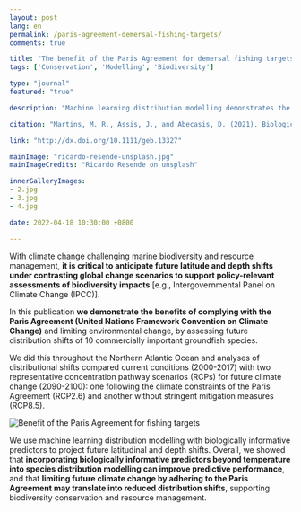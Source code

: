 ```yaml
---
layout: post
lang: en
permalink: /paris-agreement-demersal-fishing-targets/
comments: true

title: "The benefit of the Paris Agreement for demersal fishing targets"
tags: ['Conservation', 'Modelling', 'Biodiversity']

type: "journal"
featured: "true"

description: "Machine learning distribution modelling demonstrates the benefits of complying with the Paris Agreement for 10 commercially important groundfish species distributed in the North Atlantic."

citation: "Martins, M. R., Assis, J., and Abecasis, D. (2021). Biologically meaningful distribution models highlight the benefits of the Paris Agreement for demersal fishing targets in the North Atlantic Ocean. Global Ecology and Biogeography 1–14."

link: "http://dx.doi.org/10.1111/geb.13327"

mainImage: "ricardo-resende-unsplash.jpg"
mainImageCredits: "Ricardo Resende on unsplash"

innerGalleryImages:
- 2.jpg
- 3.jpg
- 4.jpg

date: 2022-04-18 10:30:00 +0800

---
```


With climate change challenging marine biodiversity and resource management, <b>it is critical to anticipate future latitude and depth shifts under contrasting global change scenarios to support policy-relevant assessments of biodiversity impacts</b> [e.g., Intergovernmental Panel on Climate Change (IPCC)].

In this publication <b>we demonstrate the benefits of complying with the Paris Agreement (United Nations Framework Convention on Climate Change)</b> and limiting environmental change, by assessing future distribution shifts of 10 commercially important groundfish species.

We did this throughout the Northern Atlantic Ocean and analyses of distributional shifts compared current conditions (2000-2017) with two representative concentration pathway scenarios (RCPs) for future climate change (2090-2100): one following the climate constraints of the Paris Agreement (RCP2.6) and another without stringent mitigation measures (RCP8.5).

<img src="{{ site.baseurl }}/assets/images/posts/PressRelease2.jpg" alt="Benefit of the Paris Agreement for fishing targets" style="max-height: 950px;">

We use machine learning distribution modelling with biologically informative predictors to project future latitudinal and depth shifts. Overall, we showed that <b> incorporating biologically informative predictors beyond temperature into species distribution modelling can improve predictive performance</b>, and that <b> limiting future climate change by adhering to the Paris Agreement may translate into reduced distribution shifts</b>, supporting biodiversity conservation and resource management.
